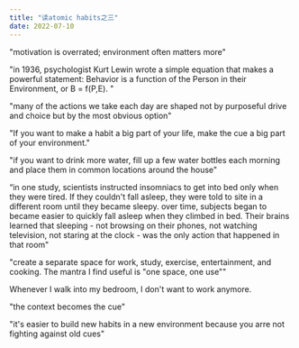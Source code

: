 ```yaml
---
title: "读atomic habits之三"
date: 2022-07-10
---
```


&quot;motivation is overrated; environment often matters more&quot;

&quot;in 1936, psychologist Kurt Lewin wrote a simple equation that makes a powerful statement: Behavior is a function of the Person in their Environment, or B = f(P,E). &quot;

&quot;many of the actions we take each day are shaped not by purposeful drive and choice but by the most obvious option&quot;

&quot;If you want to make a habit a big part of your life, make the cue a big part of your environment.&quot;

&quot;if you want to drink more water, fill up a few water bottles each morning and place them in common locations around the house&quot;

“in one study, scientists instructed insomniacs to get into bed only when they were tired. If they couldn't fall asleep, they were told to site in a different room until they became sleepy. over time, subjects began to became easier to quickly fall asleep when they climbed in bed. Their brains learned that sleeping - not browsing on their phones, not watching television, not staring at the clock - was the only action that happened in that room&quot;

&quot;create a separate space for work, study, exercise, entertainment, and cooking. The mantra I find useful is &quot;one space, one use&quot;&quot;

Whenever I walk into my bedroom, I don't want to work anymore.

&quot;the context becomes the cue&quot;

&quot;it's easier to build new habits in a new environment because you arre not fighting against old cues&quot;

